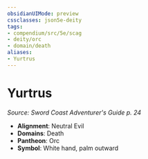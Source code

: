 ```yaml
---
obsidianUIMode: preview
cssclasses: json5e-deity
tags:
- compendium/src/5e/scag
- deity/orc
- domain/death
aliases: 
- Yurtrus
---
```

# Yurtrus
*Source: Sword Coast Adventurer's Guide p. 24* 

- **Alignment**: Neutral Evil
- **Domains**: Death
- **Pantheon**: Orc
- **Symbol**: White hand, palm outward